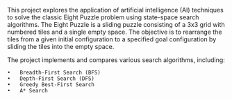This project explores the application of artificial intelligence (AI) techniques to solve the classic Eight Puzzle problem using state-space search algorithms. The Eight Puzzle is a sliding puzzle consisting of a 3x3 grid with numbered tiles and a single empty space. The objective is to rearrange the tiles from a given initial configuration to a specified goal configuration by sliding the tiles into the empty space.

The project implements and compares various search algorithms, including:

	•	Breadth-First Search (BFS)
	•	Depth-First Search (DFS)
	•	Greedy Best-First Search
	•	A* Search
